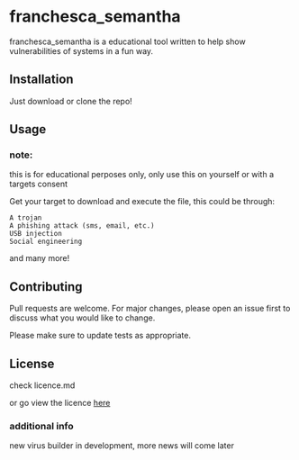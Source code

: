 # franchesca_semantha

franchesca_semantha is a educational tool written to help show vulnerabilities of systems in a fun way.

## Installation

Just download or clone the repo!


## Usage
### note:
this is for educational perposes only, only use this on yourself or with a targets consent 


Get your target to download and execute the file, this could be through:
```
A trojan
A phishing attack (sms, email, etc.)
USB injection
Social engineering
```
and many more!

## Contributing
Pull requests are welcome. For major changes, please open an issue first to discuss what you would like to change.

Please make sure to update tests as appropriate.

## License
check licence.md

or go view the licence [here](https://choosealicense.com/licenses/gpl-3.0/)

### additional info
new virus builder in development, more news will come later
